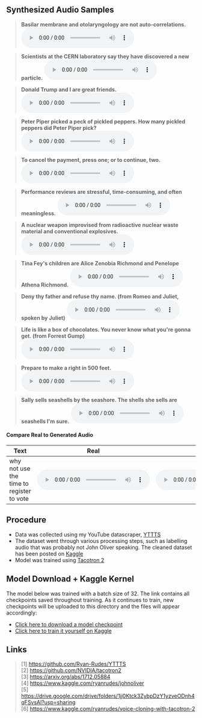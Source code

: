 ## Synthesized Audio Samples

> **Basilar membrane and otolaryngology are not auto-correlations.**
<audio controls=""><source src="samples/1.wav"></audio>

> **Scientists at the CERN laboratory say they have discovered a new particle.**
<audio controls=""><source src="samples/2.wav"></audio>

> **Donald Trump and I are great friends.**
<audio controls=""><source src="samples/3.wav"></audio>

> **Peter Piper picked a peck of pickled peppers. How many pickled peppers did Peter Piper pick?**
<audio controls=""><source src="samples/4.wav"></audio>

> **To cancel the payment, press one; or to continue, two.**
<audio controls=""><source src="samples/5.wav"></audio>

> **Performance reviews are stressful, time-consuming, and often meaningless.**
<audio controls=""><source src="samples/6.wav"></audio>

> **A nuclear weapon improvised from radioactive nuclear waste material and conventional explosives.**
<audio controls=""><source src="samples/7.wav"></audio>

> **Tina Fey's children are Alice Zenobia Richmond and Penelope Athena Richmond.**
<audio controls=""><source src="samples/8.wav"></audio>

> **Deny thy father and refuse thy name. (from Romeo and Juliet, spoken by Juliet)**
<audio controls=""><source src="samples/9.wav"></audio>

> **Life is like a box of chocolates. You never know what you're gonna get. (from Forrest Gump)**
<audio controls=""><source src="samples/10.wav"></audio>

> **Prepare to make a right in 500 feet.**
<audio controls=""><source src="samples/11.wav"></audio>

> **Sally sells seashells by the seashore. The shells she sells are seashells I'm sure.**
<audio controls=""><source src="samples/12.wav"></audio>

#### Compare Real to Generated Audio

<table>
  <thead>
    <tr>
      <th>Text</th>
      <th>Real</th>
      <th>Fake</th>
    </tr>
  </thead>
  <tbody>
    <tr>
      <td>why not use the time to register to vote</td>
      <td><audio controls=""><source src="samples/comparisons/1/real.wav" type="audio/wav"></audio></td>
      <td><audio controls=""><source src="samples/comparisons/1/fake.wav" type="audio/wav"></audio></td>
    </tr>
  </tbody>
</table>

## Procedure
* Data was collected using my YouTube datascraper, [YTTTS](https://github.com/Ryan-Rudes/YTTTS)
* The dataset went through various processing steps, such as labelling audio that was probably not John Oliver speaking. The cleaned dataset has been posted on [Kaggle](https://www.kaggle.com/ryanrudes/johnoliver)
* Model was trained using [Tacotron 2](https://github.com/NVIDIA/tacotron2)

## Model Download + Kaggle Kernel
The model below was trained with a batch size of 32. The link contains all checkpoints saved throughout training. As it continues to train, new checkpoints will be uploaded to this directory and the files will appear accordingly:

* [Click here to download a model checkpoint](https://drive.google.com/drive/folders/1jj0Ktck3ZybpDzY1yzveODnh4qFSvsAl?usp=sharing)
* [Click here to train it yourself on Kaggle](https://www.kaggle.com/ryanrudes/voice-cloning-with-tacotron-2)

## Links
> [1] https://github.com/Ryan-Rudes/YTTTS \
> [2] https://github.com/NVIDIA/tacotron2 \
> [3] https://arxiv.org/abs/1712.05884 \
> [4] https://www.kaggle.com/ryanrudes/johnoliver \
> [5] https://drive.google.com/drive/folders/1jj0Ktck3ZybpDzY1yzveODnh4qFSvsAl?usp=sharing \
> [6] https://www.kaggle.com/ryanrudes/voice-cloning-with-tacotron-2

